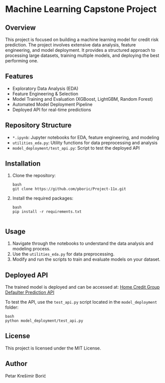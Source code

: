 # Machine Learning Capstone Project

## Overview
This project is focused on building a machine learning model for credit risk prediction. The project involves extensive data analysis, feature engineering, and model deployment. It provides a structured approach to processing large datasets, training multiple models, and deploying the best performing one.

## Features
- Exploratory Data Analysis (EDA)
- Feature Engineering & Selection
- Model Training and Evaluation (XGBoost, LightGBM, Random Forest)
- Automated Model Deployment Pipeline
- Deployed API for real-time predictions

## Repository Structure
- `*.ipynb`: Jupyter notebooks for EDA, feature engineering, and modeling
- `utilities_eda.py`: Utility functions for data preprocessing and analysis
- `model_deployment/test_api.py`: Script to test the deployed API

## Installation
1. Clone the repository:
   ```
   bash
   git clone https://github.com/pboric/Project-11x.git
   
2. Install the required packages:
   ```
   bash
   pip install -r requirements.txt
   

## Usage
1. Navigate through the notebooks to understand the data analysis and modeling process.
2. Use the `utilities_eda.py` for data preprocessing.
3. Modify and run the scripts to train and evaluate models on your dataset.

## Deployed API
The trained model is deployed and can be accessed at:
[Home Credit Group Defaulter Prediction API](https://home-credit-group-defaulter-prediction.onrender.com)

To test the API, use the `test_api.py` script located in the `model_deployment` folder:
   ```
   bash
   python model_deployment/test_api.py
   ```

## License
This project is licensed under the MIT License.

## Author
Petar Krešimir Borić
